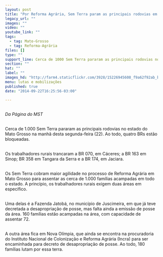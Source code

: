 ```yaml
---
layout: post
title: "Por Reforma Agrária, Sem Terra param as principais rodovias em Mato Grosso"
legacy_url: ""
images: ""
video: ""
youtube_link: ""
tags:
  - tag: Mato-Grosso
  - tag: Reforma-Agrária
files: []
type: ""
support_line: Cerca de 1000 Sem Terra pararam as principais rodovias no estado do Mato Grosso na manhã desta segunda-feira (22).
section: ""
hat: ""
label: ""
images_hd: "http://farm4.staticflickr.com/3928/15226945608_f9a62f92ab_b.jpg"
menu: lutas e mobilizações
published: true
date: "2014-09-22T16:25:56-03:00"

---
```

<p><br />
<em>Da P&aacute;gina do MST</em></p>

<p><br />
Cerca de 1.000 Sem Terra pararam as principais rodovias no estado do Mato Grosso na manh&atilde; desta segunda-feira (22). Ao todo, quatro BRs est&atilde;o bloqueadas.</p>

<p><br />
Os trabalhadores rurais trancaram a BR 070, em C&aacute;ceres; a BR 163 em Sinop; BR 358 em Tangara da Serra e a BR 174, em Jaciara.</p>

<p><br />
Os Sem Terra cobram maior agilidade no processo de Reforma Agr&aacute;ria em Mato Grosso para assentar as cerca de 1.000 fam&iacute;lias acampadas em todo o estado. A princ&iacute;pio, os trabalhadores rurais exigem duas &aacute;reas em espec&iacute;fico. &nbsp;</p>

<p><br />
Uma delas &eacute; a Fazenda Jatob&aacute;, no munic&iacute;pio de Juscimeira, em que j&aacute; teve decretada a desapropria&ccedil;&atilde;o de posse, mas falta ainda a emiss&atilde;o de posse da &aacute;rea. 160 fam&iacute;lias est&atilde;o acampadas na &aacute;rea, com capacidade de assentar 72.</p>

<p><br />
A outra &aacute;rea fica em Nova Ol&iacute;mpia, que ainda se encontra na procuradoria do Instituto Nacional de Coloniza&ccedil;&atilde;o e Reforma Agr&aacute;ria (Incra) para ser encaminhada para decreto de desapropria&ccedil;&atilde;o de posse. Ao todo, 180 fam&iacute;lias lutam por essa terra.</p>
